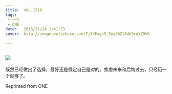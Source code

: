 ```yaml
---
title:	VOL.1510
tags:
 - 一个
 - ONE
date:	2016/11/24 1:41:23
cover:	http://image.wufazhuce.com/Fj5XEags5_Eey36ZlR4U9ruYZ9VO

---
```

![](http://image.wufazhuce.com/Fj5XEags5_Eey36ZlR4U9ruYZ9VO)
---

既然已经做出了选择，最好还是假定自己是对的。焦虑未来和后悔过去，只经历一个就够了。
 
Reprinted from ONE
